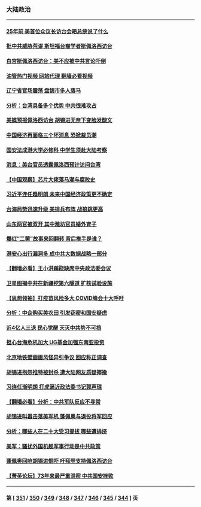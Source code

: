 ### 大陆政治
---
#### [25年前 美首位众议长访台会晤总统说了什么](../../pages/ncid277/n13793402.md?08020445) 
#### [批中共威胁荒谬 斯坦福台裔学者挺佩洛西访台](../../pages/ncid277/n13793409.md?08020445) 
#### [白宫挺佩洛西访台：美不应被中共言论吓倒](../../pages/ncid277/n13793411.md?08020445) 
#### [油管热门视频 网站代理 翻墙必看视频](http://209.222.30.114:81/youtube.html?08020445)
#### [辽宁省官场震荡 盘锦市多人落马](../../pages/ncid277/n13793412.md?08020445) 
#### [分析：台湾具备多个优势 中共很难攻占](../../pages/ncid277/n13793410.md?08020445) 
#### [美媒预报佩洛西访台 胡锡进无奈下变脸发酸文](../../pages/ncid277/n13793398.md?08020445) 
#### [中国经济再面临三个坏消息 恐掀裁员潮](../../pages/ncid277/n13793393.md?08020445) 
#### [国安法成港大学必修科 中学生须赴大陆考察](../../pages/ncid277/n13793389.md?08020445) 
#### [消息：美台官员透露佩洛西预计访问台湾](../../pages/ncid277/n13793326.md?08020445) 
#### [【中国观察】芯片大佬落马潮与腐败史](../../pages/ncid277/n13793211.md?08020445) 
#### [习近平连任趋明朗 未来中国经济政策更不确定](../../pages/ncid277/n13793349.md?08020445) 
#### [台海局势迅速升级 美排兵布阵 战狼跳更高](../../pages/ncid277/n13793269.md?08020445) 
#### [山东两官被双开 其中潍坊官员婚外育子](../../pages/ncid277/n13793151.md?08020445) 
#### [爆红“二舅”故事来回翻转 背后推手是谁？](../../pages/ncid277/n13793050.md?08020445) 
#### [港安心出行漏洞多 成中共大数据战略一部分](../../pages/ncid277/n13793044.md?08020445) 
#### [【翻墙必看】王小洪蹊跷缺席中央政法委会议](../../pages/ncid277/n13792839.md?08020445) 
#### [卫星图揭中共在新疆挖第六隧道 扩核试验设施](../../pages/ncid277/n13792851.md?08020445) 
#### [【思想领袖】打疫苗风险多大 COVID峰会十大呼吁](../../pages/ncid277/n13779406.md?08020445) 
#### [分析：中企购买美农田 引发窃密和国安疑虑](../../pages/ncid277/n13792341.md?08020445) 
#### [近4亿人三退 民心觉醒 天灭中共势不可挡](../../pages/ncid277/n13792452.md?08020445) 
#### [担心台海危机加大 UG基金加强东南亚投资](../../pages/ncid277/n13792684.md?08020445) 
#### [北京地铁壁画画风怪异引争议 回应称正调查](../../pages/ncid277/n13792543.md?08020445) 
#### [胡锡进抱怨推特被封杀 遭大陆网友质疑揶揄](../../pages/ncid277/n13792616.md?08020445) 
#### [习连任渐明朗 打虎逼近政法委书记郭声琨](../../pages/ncid277/n13792541.md?08020445) 
#### [【翻墙必看】分析：中共军队反应不寻常](../../pages/ncid277/n13792492.md?08020445) 
#### [胡锡进叫嚣击落美军机 蓬佩奥与退役将军回应](../../pages/ncid277/n13792323.md?08020445) 
#### [分析：哪些人在二十大受习提拔 哪些遭排挤](../../pages/ncid277/n13792431.md?08020445) 
#### [美军：骚扰外国机舰军事行动是中共政策](../../pages/ncid277/n13791118.md?08020445) 
#### [蓬佩奥回呛胡锡进恫吓 吁拜登支持佩洛西访台](../../pages/ncid277/n13792406.md?08020445) 
#### [【菁英论坛】73年来最严重泄密 中共国安挫败](../../pages/ncid277/n13792398.md?08020445) 

---
#### 第 [ [351](./351.md?08020445) / [350](./350.md?08020445) / [349](./349.md?08020445) / [348](./348.md?08020445) / [347](./347.md?08020445) / [346](./346.md?08020445) / [345](./345.md?08020445) / [344](./344.md?08020445) ] 页
